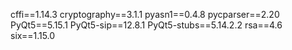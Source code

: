 cffi==1.14.3
cryptography==3.1.1
pyasn1==0.4.8
pycparser==2.20
PyQt5==5.15.1
PyQt5-sip==12.8.1
PyQt5-stubs==5.14.2.2
rsa==4.6
six==1.15.0
